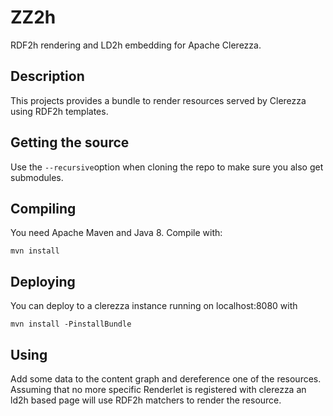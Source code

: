 # ZZ2h

RDF2h rendering and LD2h embedding for Apache Clerezza.

## Description

This projects provides a  bundle to render resources served by Clerezza 
using RDF2h templates.

## Getting the source

Use the `--recursive`option when cloning the repo to make sure you also get submodules.

## Compiling

You need Apache Maven and Java 8. Compile with:

    mvn install

## Deploying

You can deploy to a clerezza instance running on localhost:8080 with

    mvn install -PinstallBundle

## Using

Add some data to the content graph and dereference one of the resources. Assuming
that no more specific Renderlet is registered with clerezza an ld2h based page
will use RDF2h matchers to render the resource.